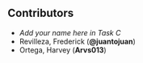 ## Contributors

- _Add your name here in Task C_
- Revilleza, Frederick (**@juantojuan**)
- Ortega, Harvey (**Arvs013**)
